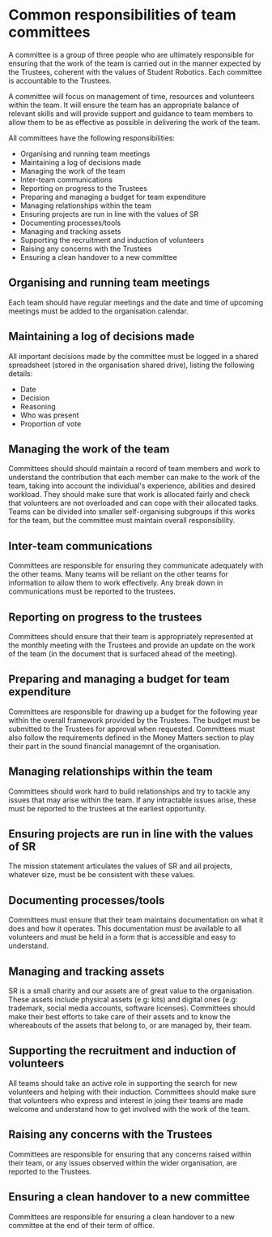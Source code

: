 # Common responsibilities of team committees

A committee is a group of three people who are ultimately responsible for ensuring that the work of the team is carried out in the manner expected by the Trustees, coherent with the values of Student Robotics. Each committee is accountable to the Trustees. 

A committee will focus on management of time, resources and volunteers within the team. It will ensure the team has an appropriate balance of relevant skills and will provide support and guidance to team members to allow them to be as effective as possible in delivering the work of the team.

All committees have the following responsibilities:
* Organising and running team meetings
* Maintaining a log of decisions made
* Managing the work of the team
* Inter-team communications
* Reporting on progress to the Trustees
* Preparing and managing a budget for team expenditure
* Managing relationships within the team
* Ensuring projects are run in line with the values of SR
* Documenting processes/tools
* Managing and tracking assets
* Supporting the recruitment and induction of volunteers
* Raising any concerns with the Trustees
* Ensuring a clean handover to a new committee

## Organising and running team meetings
Each team should have regular meetings and the date and time of upcoming meetings must be added to the organisation calendar. 

## Maintaining a log of decisions made
All important decisions made by the committee must be logged in a shared spreadsheet (stored in the organisation shared drive), listing the following details:
* Date
* Decision
* Reasoning
* Who was present
* Proportion of vote

## Managing the work of the team
Committees should should maintain a record of team members and work to understand the contribution that each member can make to the work of the team, taking into account the individual's experience, abilities and desired workload. They should make sure that work is allocated fairly and check that volunteers are not overloaded and can cope with their allocated tasks.  Teams can be divided into smaller self-organising subgroups if this works for the team, but the committee must maintain overall responsibility. 

## Inter-team communications
Committees are responsible for ensuring they communicate adequately with the other teams. Many teams will be reliant on the other teams for information to allow them to work effectively. Any break down in communications must be reported to the trustees. 

## Reporting on progress to the trustees
Committees should ensure that their team is appropriately represented at the monthly meeting with the Trustees and provide an update on the work of the team (in the document that is surfaced ahead of the meeting).  

## Preparing and managing a budget for team expenditure
Committees are responsible for drawing up a budget for the following year within the overall framework provided by the Trustees. The budget must be submitted to the Trustees for approval when requested. Committees must also follow the requirements defined in the Money Matters section to play their part in the sound financial managemnt of the organisation. 

## Managing relationships within the team
Committees should work hard to build relationships and try to tackle any issues that may arise within the team. If any intractable issues arise, these must be reported to the trustees at the earliest opportunity. 

## Ensuring projects are run in line with the values of SR
The mission statement articulates the values of SR and all projects, whatever size, must be be consistent with these values. 

## Documenting processes/tools
Committees must ensure that their team maintains documentation on what it does and how it operates. This documentation must be available to all volunteers and must be held in a form that is accessible and easy to understand.  

## Managing and tracking assets
SR is a small charity and our assets are of great value to the organisation. These assets include physical assets (e.g: kits) and digital ones (e.g: trademark, social media accounts, software licenses). Committees should make their best efforts to take care of their assets and to know the whereabouts of the assets that belong to, or are managed by, their team. 

## Supporting the recruitment and induction of volunteers
All teams should take an active role in supporting the search for new volunteers and helping with their induction. Committees should make sure that volunteers who express and interest in joing their teams are made welcome and understand how to get involved with the work of the team.

## Raising any concerns with the Trustees
Committees are responsible for ensuring that any concerns raised within their team, or any issues observed within the wider organisation, are reported to the Trustees. 

## Ensuring a clean handover to a new committee
Committees are responsible for ensuring a clean handover to a new committee at the end of their term of office.
